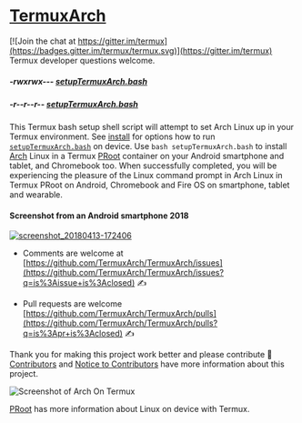 # [TermuxArch](https://github.com/TermuxArch/TermuxArch)
[![Join the chat at https://gitter.im/termux](https://badges.gitter.im/termux/termux.svg)](https://gitter.im/termux)  Termux developer questions welcome.   

##### -rwxrwx--- [setupTermuxArch.bash](https://TermuxArch.github.io/TermuxArch/setupTermuxArch.bash) 
##### -r--r--r-- [setupTermuxArch.bash](https://raw.githubusercontent.com/TermuxArch/TermuxArch/master/setupTermuxArch.bash)

This Termux bash setup shell script will attempt to set Arch Linux up in your Termux environment.  See [install](https://TermuxArch.github.io/docsTermuxArch/install) for options how to run [`setupTermuxArch.bash`](https://raw.githubusercontent.com/TermuxArch/TermuxArch/master/setupTermuxArch.bash) on device.  Use `bash setupTermuxArch.bash` to install [Arch](https://wiki.archlinux.org/) Linux in a Termux [PRoot](https://TermuxArch.github.io/docsTermuxArch/PRoot) container on your Android smartphone and tablet, and Chromebook too.  When successfully completed, you will be experiencing the pleasure of the Linux command prompt in Arch Linux in Termux PRoot on Android, Chromebook and Fire OS on smartphone, tablet and wearable.

#### Screenshot from an Android smartphone 2018
[![screenshot_20180413-172406](https://user-images.githubusercontent.com/27742457/38758637-ec0ff0dc-3f3f-11e8-802c-82bc511cde88.png)](https://TermuxArch.github.io/docsTermuxArch/install)

* Comments are welcome at [https://github.com/TermuxArch/TermuxArch/issues](https://github.com/TermuxArch/TermuxArch/issues?q=is%3Aissue+is%3Aclosed) ✍ 

* Pull requests are welcome [https://github.com/TermuxArch/TermuxArch/pulls](https://github.com/TermuxArch/TermuxArch/pulls?q=is%3Apr+is%3Aclosed) ✍ 

Thank you for making this project work better and please contribute 🔆  [Contributors](CONTRIBUTORS.md) and [Notice to Contributors](NOTICE.md) have more information about this project.

![Screenshot of Arch On Termux](https://raw.githubusercontent.com/TermuxArch/imgsTermuxArch/master/IMG_20171019_190414.jpg)

[PRoot](docs/PRoot) has more information about Linux on device with Termux.
